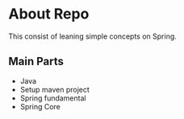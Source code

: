 # About Repo
This consist of leaning simple concepts on Spring. 

## Main Parts
- Java
- Setup maven project
- Spring fundamental
- Spring Core
